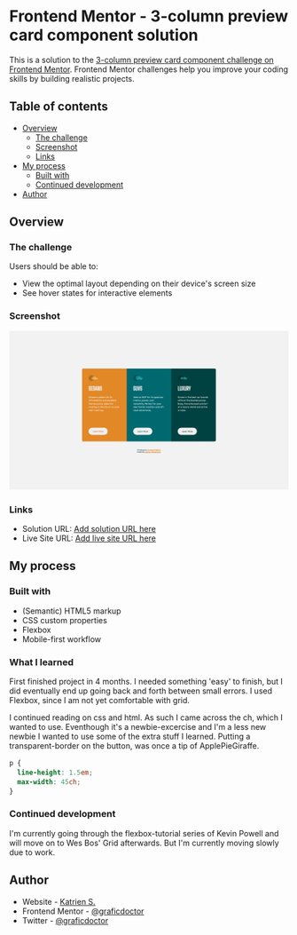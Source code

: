 # Frontend Mentor - 3-column preview card component solution

This is a solution to the [3-column preview card component challenge on Frontend Mentor](https://www.frontendmentor.io/challenges/3column-preview-card-component-pH92eAR2-). Frontend Mentor challenges help you improve your coding skills by building realistic projects. 

## Table of contents

- [Overview](#overview)
  - [The challenge](#the-challenge)
  - [Screenshot](#screenshot)
  - [Links](#links)
- [My process](#my-process)
  - [Built with](#built-with)
  - [Continued development](#continued-development)
- [Author](#author)


## Overview

### The challenge

Users should be able to:

- View the optimal layout depending on their device's screen size
- See hover states for interactive elements

### Screenshot

![](./screenshot.jpg)

### Links

- Solution URL: [Add solution URL here](https://your-solution-url.com)
- Live Site URL: [Add live site URL here](https://your-live-site-url.com)

## My process

### Built with

- (Semantic) HTML5 markup
- CSS custom properties
- Flexbox
- Mobile-first workflow

### What I learned

First finished project in 4 months. I needed something 'easy' to finish, but I did eventually end up going back and forth between small errors. I used Flexbox, since I am not yet comfortable with grid. 

I continued reading on css and html. As such I came across the ch, which I wanted to use. Eventhough it's a newbie-excercise and I'm a less new newbie I wanted to use some of the extra stuff I learned.
Putting a transparent-border on the button, was once a tip of ApplePieGiraffe.

```css
p {
  line-height: 1.5em;
  max-width: 45ch;
}
```

### Continued development

I'm currently going through the flexbox-tutorial series of Kevin Powell and will move on to Wes Bos' Grid afterwards. But I'm currently moving slowly due to work.

## Author

- Website - [Katrien S.](https://www.katriens.be)
- Frontend Mentor - [@graficdoctor](https://www.frontendmentor.io/profile/graficdoctor)
- Twitter - [@graficdoctor](https://www.twitter.com/graficdoctor)